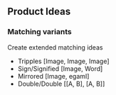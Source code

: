 ## Product Ideas

### Matching variants

Create extended matching ideas

- Tripples [Image, Image, Image]
- Sign/Signified [Image, Word]
- Mirrored [Image, egamI]
- Double/Double [[A, B], [A, B]]